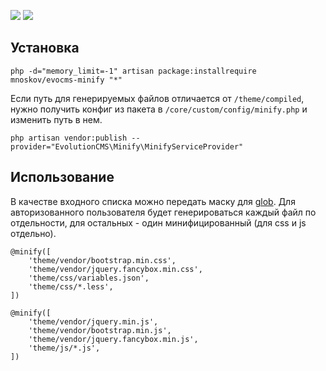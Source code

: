 <img src="https://img.shields.io/badge/PHP-%3E=7.3-green.svg?php=7.3"> <img src="https://img.shields.io/badge/EVO-%3E%3D3.1.3-green">

## Установка

```
php -d="memory_limit=-1" artisan package:installrequire mnoskov/evocms-minify "*"
```

Если путь для генерируемых файлов отличается от `/theme/compiled`, нужно получить конфиг из пакета в `/core/custom/config/minify.php` и изменить путь в нем.
```
php artisan vendor:publish --provider="EvolutionCMS\Minify\MinifyServiceProvider"
```

## Использование

В качестве входного списка можно передать маску для <a href="https://www.php.net/manual/ru/function.glob.php">glob</a>.
Для авторизованного пользователя будет генерироваться каждый файл по отдельности, для остальных - один минифицированный (для css и js отдельно).

```
@minify([
    'theme/vendor/bootstrap.min.css',
    'theme/vendor/jquery.fancybox.min.css',
    'theme/css/variables.json',
    'theme/css/*.less',
])
```

```
@minify([
    'theme/vendor/jquery.min.js',
    'theme/vendor/bootstrap.min.js',
    'theme/vendor/jquery.fancybox.min.js',
    'theme/js/*.js',
])
```
